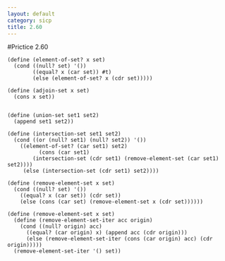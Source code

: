 ```yaml
---
layout: default
category: sicp
title: 2.60
---
```

#Prictice 2.60

    (define (element-of-set? x set)
      (cond ((null? set) '())
            ((equal? x (car set)) #t)
            (else (element-of-set? x (cdr set)))))
    
    (define (adjoin-set x set)
      (cons x set))
        
        
    (define (union-set set1 set2)
      (append set1 set2))
        
    (define (intersection-set set1 set2)
      (cond ((or (null? set1) (null? set2)) '())
        ((element-of-set? (car set1) set2)
              (cons (car set1)
            (intersection-set (cdr set1) (remove-element-set (car set1) set2))))
         (else (intersection-set (cdr set1) set2))))
              
    (define (remove-element-set x set)
      (cond ((null? set) '())
        ((equal? x (car set)) (cdr set))
        (else (cons (car set) (remove-element-set x (cdr set))))))
              
    (define (remove-element-set x set)
      (define (remove-element-set-iter acc origin)
        (cond ((null? origin) acc)
          ((equal? (car origin) x) (append acc (cdr origin)))
          (else (remove-element-set-iter (cons (car origin) acc) (cdr origin)))))
      (remove-element-set-iter '() set))